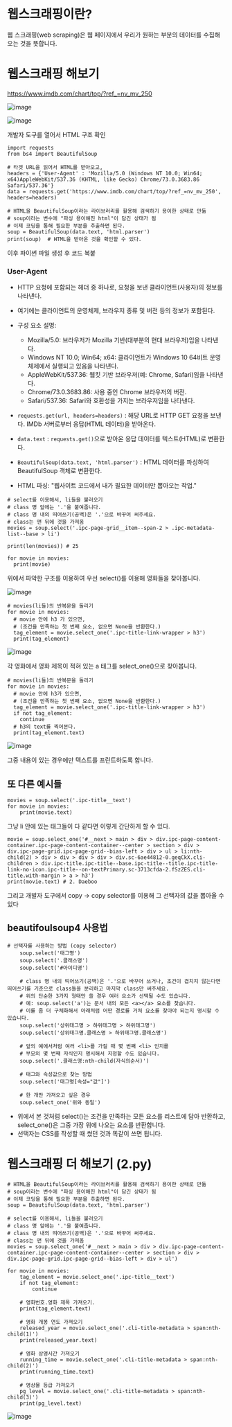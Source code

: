 # 웹스크래핑이란?
웹 스크래핑(web scraping)은 웹 페이지에서 우리가 원하는 부분의 데이터를 수집해오는 것을 뜻합니다.

# 웹스크래핑 해보기
https://www.imdb.com/chart/top/?ref_=nv_mv_250

![image](https://github.com/user-attachments/assets/e560f8a3-9825-4762-a9ae-a962995e1cf0)

![image](https://github.com/user-attachments/assets/151b5b1f-8de4-445b-9edd-cad97277426d)

개발자 도구를 열어서 HTML 구조 확인

```
import requests
from bs4 import BeautifulSoup
    
# 타겟 URL을 읽어서 HTML를 받아오고,
headers = {'User-Agent' : 'Mozilla/5.0 (Windows NT 10.0; Win64; x64)AppleWebKit/537.36 (KHTML, like Gecko) Chrome/73.0.3683.86 Safari/537.36'}
data = requests.get('https://www.imdb.com/chart/top/?ref_=nv_mv_250', headers=headers)
    
# HTML을 BeautifulSoup이라는 라이브러리를 활용해 검색하기 용이한 상태로 만듦
# soup이라는 변수에 "파싱 용이해진 html"이 담긴 상태가 됨
# 이제 코딩을 통해 필요한 부분을 추출하면 된다.
soup = BeautifulSoup(data.text, 'html.parser')
print(soup)  # HTML을 받아온 것을 확인할 수 있다.
```
이후 파이썬 파일 생성 후 코드 복붙

### User-Agent
- HTTP 요청에 포함되는 헤더 중 하나로, 요청을 보낸 클라이언트(사용자)의 정보를 나타낸다.
- 여기에는 클라이언트의 운영체제, 브라우저 종류 및 버전 등의 정보가 포함된다.
- 구성 요소 설명:
  - Mozilla/5.0: 브라우저가 Mozilla 기반(대부분의 현대 브라우저)임을 나타낸다.
  - Windows NT 10.0; Win64; x64: 클라이언트가 Windows 10 64비트 운영체제에서 실행되고 있음을 나타낸다.
  - AppleWebKit/537.36: 웹킷 기반 브라우저(예: Chrome, Safari)임을 나타낸다.
  - Chrome/73.0.3683.86: 사용 중인 Chrome 브라우저의 버전.
  - Safari/537.36: Safari와 호환성을 가지는 브라우저임을 나타낸다.

- `requests.get(url, headers=headers)` : 해당 URL로 HTTP GET 요청을 보낸다. IMDb 서버로부터 응답(HTML 데이터)을 받아온다.
- `data.text` : `requests.get()`으로 받아온 응답 데이터를 텍스트(HTML)로 변환한다.
- `BeautifulSoup(data.text, 'html.parser')` : HTML 데이터를 파싱하여 BeautifulSoup 객체로 변환한다.

* HTML 파싱: "웹사이트 코드에서 내가 필요한 데이터만 뽑아오는 작업."

```
# select를 이용해서, li들을 불러오기
# class 명 앞에는 '.'을 붙여줍니다.
# class 명 내의 띄어쓰기(공백)은 '.'으로 바꾸어 써주세요.
# class는 맨 뒤에 것을 가져옴
movies = soup.select('.ipc-page-grid__item--span-2 > .ipc-metadata-list--base > li')
    
print(len(movies)) # 25
    
for movie in movies:
  print(movie)
```

위에서 파악한 구조를 이용하여 우선 select()를 이용해 영화들을 찾아봅니다.

![image](https://github.com/user-attachments/assets/78943d7d-8e44-4894-a2de-d2f8f13fa254)

```
# movies(li들)의 반복문을 돌리기
for movie in movies:
  # movie 안에 h3 가 있으면,
  # (조건을 만족하는 첫 번째 요소, 없으면 None을 반환한다.)
  tag_element = movie.select_one('.ipc-title-link-wrapper > h3')
  print(tag_element)
```
![image](https://github.com/user-attachments/assets/e458d59b-4823-4466-9b9a-abb22df3a21b)

각 영화에서 영화 제목이 적혀 있는 a 태그를 select_one()으로 찾아봅니다.

```
# movies(li들)의 반복문을 돌리기
for movie in movies:
  # movie 안에 h3가 있으면,
  # (조건을 만족하는 첫 번째 요소, 없으면 None을 반환한다.)
  tag_element = movie.select_one('.ipc-title-link-wrapper > h3')
  if not tag_element:
    continue
  # h3의 text를 찍어본다.
  print(tag_element.text)
```
![image](https://github.com/user-attachments/assets/80e0bd29-986a-44a9-a6c0-25bfc79f61ce)

그중 내용이 있는 경우에만 텍스트를 프린트하도록 합니다.

## 또 다른 예시들
```
movies = soup.select('.ipc-title__text')
for movie in movies:
    print(movie.text)
```
그냥 li 안에 있는 태그들이 다 같다면 이렇게 간단하게 할 수 있다.

```
movie = soup.select_one('#__next > main > div > div.ipc-page-content-container.ipc-page-content-container--center > section > div > div.ipc-page-grid.ipc-page-grid--bias-left > div > ul > li:nth-child(2) > div > div > div > div > div.sc-6ae44812-0.geqCkX.cli-children > div.ipc-title.ipc-title--base.ipc-title--title.ipc-title-link-no-icon.ipc-title--on-textPrimary.sc-3713cfda-2.fSzZES.cli-title.with-margin > a > h3')
print(movie.text) # 2. Daeboo
```

그리고 개발자 도구에서 copy -> copy selector를 이용해 그 선택자의 값을 뽑아올 수 있다 

## beautifoulsoup4 사용법
```
# 선택자를 사용하는 방법 (copy selector)
    soup.select('태그명')
    soup.select('.클래스명')
    soup.select('#아이디명')
    
    # class 명 내의 띄어쓰기(공백)은 '.'으로 바꾸어 쓰거나, 조건이 겹치지 않는다면 띄어쓰기를 기준으로 class들을 분리하고 마지막 class만 써주세요.
    # 위의 단순한 3가지 형태만 쓸 경우 여러 요소가 선택될 수도 있습니다.
    # 예: soup.select('a')는 문서 내의 모든 <a></a> 요소를 찾습니다.
    # 이를 좀 더 구체화해서 아래처럼 어떤 경로를 거쳐 요소를 찾아야 되는지 명시할 수 있습니다. 
    soup.select('상위태그명 > 하위태그명 > 하위태그명')
    soup.select('상위태그명.클래스명 > 하위태그명.클래스명')
    
    # 앞의 예에서처럼 여러 <li>를 가질 때 몇 번째 <li> 인지를
    # 부모의 몇 번째 자식인지 명시해서 지정할 수도 있습니다. 
    soup.select('.클래스명:nth-child(자식의순서)')
    
    # 태그와 속성값으로 찾는 방법
    soup.select('태그명[속성="값"]')
    
    # 한 개만 가져오고 싶은 경우
    soup.select_one('위와 동일')
```
- 위에서 본 것처럼 select()는 조건을 만족하는 모든 요소를 리스트에 담아 반환하고, select_one()은 그중 가장 위에 나오는 요소를 반환합니다.
- 선택자는 CSS를 작성할 때 썼던 것과 똑같이 쓰면 됩니다.

# 웹스크래핑 더 해보기 (2.py)
```
# HTML을 BeautifulSoup이라는 라이브러리를 활용해 검색하기 용이한 상태로 만듦
# soup이라는 변수에 "파싱 용이해진 html"이 담긴 상태가 됨
# 이제 코딩을 통해 필요한 부분을 추출하면 된다.
soup = BeautifulSoup(data.text, 'html.parser')

# select를 이용해서, li들을 불러오기
# class 명 앞에는 '.'을 붙여줍니다.
# class 명 내의 띄어쓰기(공백)은 '.'으로 바꾸어 써주세요.
# class는 맨 뒤에 것을 가져옴
movies = soup.select_one('#__next > main > div > div.ipc-page-content-container.ipc-page-content-container--center > section > div > div.ipc-page-grid.ipc-page-grid--bias-left > div > ul')

for movie in movies:
    tag_element = movie.select_one('.ipc-title__text')
    if not tag_element:
        continue
    
    # 영화번호.영화 제목 가져오기.
    print(tag_element.text)
    
    # 영화 개봉 연도 가져오기
    released_year = movie.select_one('.cli-title-metadata > span:nth-child(1)')
    print(released_year.text)
    
    # 영화 상영시간 가져오기
    running_time = movie.select_one('.cli-title-metadata > span:nth-child(2)')
    print(running_time.text)
    
    # 영상물 등급 가져오기
    pg_level = movie.select_one('.cli-title-metadata > span:nth-child(3)')
    print(pg_level.text)
```
![image](https://github.com/user-attachments/assets/0bb7a928-d490-4fdc-a9c7-36832370d802)
